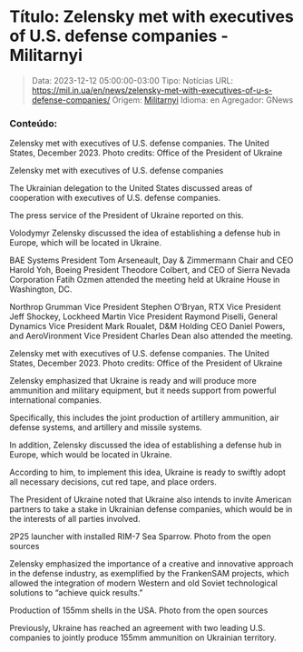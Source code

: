 # Título: Zelensky met with executives of U.S. defense companies - Militarnyi

>Data: 2023-12-12 05:00:00-03:00
>Tipo: Notícias
>URL: https://mil.in.ua/en/news/zelensky-met-with-executives-of-u-s-defense-companies/
>Origem: [Militarnyi](https://mil.in.ua)
>Idioma: en
>Agregador: GNews

### Conteúdo:

Zelensky met with executives of U.S. defense companies. The United States, December 2023. Photo credits: Office of the President of Ukraine

Zelensky met with executives of U.S. defense companies

The Ukrainian delegation to the United States discussed areas of cooperation with executives of U.S. defense companies.

The press service of the President of Ukraine reported on this.

Volodymyr Zelensky discussed the idea of establishing a defense hub in Europe, which will be located in Ukraine.

BAE Systems President Tom Arseneault, Day & Zimmermann Chair and CEO Harold Yoh, Boeing President Theodore Colbert, and CEO of Sierra Nevada Corporation Fatih Ozmen attended the meeting held at Ukraine House in Washington, DC.

Northrop Grumman Vice President Stephen O’Bryan, RTX Vice President Jeff Shockey, Lockheed Martin Vice President Raymond Piselli, General Dynamics Vice President Mark Roualet, D&M Holding CEO Daniel Powers, and AeroVironment Vice President Charles Dean also attended the meeting.

Zelensky met with executives of U.S. defense companies. The United States, December 2023. Photo credits: Office of the President of Ukraine

Zelensky emphasized that Ukraine is ready and will produce more ammunition and military equipment, but it needs support from powerful international companies.

Specifically, this includes the joint production of artillery ammunition, air defense systems, and artillery and missile systems.

In addition, Zelensky discussed the idea of establishing a defense hub in Europe, which would be located in Ukraine.

According to him, to implement this idea, Ukraine is ready to swiftly adopt all necessary decisions, cut red tape, and place orders.

The President of Ukraine noted that Ukraine also intends to invite American partners to take a stake in Ukrainian defense companies, which would be in the interests of all parties involved.

2P25 launcher with installed RIM-7 Sea Sparrow. Photo from the open sources

Zelensky emphasized the importance of a creative and innovative approach in the defense industry, as exemplified by the FrankenSAM projects, which allowed the integration of modern Western and old Soviet technological solutions to “achieve quick results.”

Production of 155mm shells in the USA. Photo from the open sources

Previously, Ukraine has reached an agreement with two leading U.S. companies to jointly produce 155mm ammunition on Ukrainian territory.
